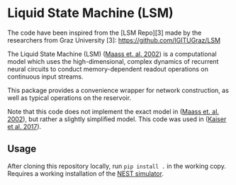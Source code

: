 # Liquid State Machine (LSM)

The code have been inspired from the [LSM Repo][3] made by the researchers from Graz University
[3]: https://github.com/IGITUGraz/LSM

The Liquid State Machine (LSM) ([Maass et. al. 2002][1]) is a computational model
which uses the high-dimensional, complex dynamics of recurrent neural circuits to
conduct memory-dependent readout operations on continuous input streams.

[1]: http://dx.doi.org/10.1162/089976602760407955

This package provides a convenience wrapper for network construction, as well as typical
operations on the reservoir.

Note that this code does not implement the exact model in ([Maass et. al. 2002][1]), but rather a slightly simplified model. This code was used in ([Kaiser et al. 2017][2]).



[2]: https://iopscience.iop.org/article/10.1088/1748-3190/aa7663/meta

## Usage

After cloning this repository locally, run `pip install .` in the working copy. Requires a working installation of the [NEST simulator](http://www.nest-initiative.org).




